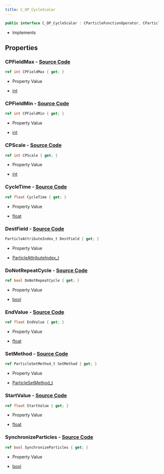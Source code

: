 ```yaml
---
title: C_OP_CycleScalar
---
```


```csharp
public interface C_OP_CycleScalar : CParticleFunctionOperator, CParticleFunction, ISchemaClass<CParticleFunction>, ISchemaClass<CParticleFunctionOperator>, ISchemaClass<C_OP_CycleScalar>, ISchemaField, ISchemaClass, INativeHandle
```

- Implements

## Properties

### **CPFieldMax** - [Source Code](https://github.com/swiftly-solution/swiftlys2/blob/main/managed/src/SwiftlyS2.Generated/Schemas/Interfaces/C_OP_CycleScalar.cs#L32)

```csharp
ref int CPFieldMax { get; }
```

- Property Value

- [int](https://learn.microsoft.com/dotnet/api/system.int32)

### **CPFieldMin** - [Source Code](https://github.com/swiftly-solution/swiftlys2/blob/main/managed/src/SwiftlyS2.Generated/Schemas/Interfaces/C_OP_CycleScalar.cs#L30)

```csharp
ref int CPFieldMin { get; }
```

- Property Value

- [int](https://learn.microsoft.com/dotnet/api/system.int32)

### **CPScale** - [Source Code](https://github.com/swiftly-solution/swiftlys2/blob/main/managed/src/SwiftlyS2.Generated/Schemas/Interfaces/C_OP_CycleScalar.cs#L28)

```csharp
ref int CPScale { get; }
```

- Property Value

- [int](https://learn.microsoft.com/dotnet/api/system.int32)

### **CycleTime** - [Source Code](https://github.com/swiftly-solution/swiftlys2/blob/main/managed/src/SwiftlyS2.Generated/Schemas/Interfaces/C_OP_CycleScalar.cs#L22)

```csharp
ref float CycleTime { get; }
```

- Property Value

- [float](https://learn.microsoft.com/dotnet/api/system.single)

### **DestField** - [Source Code](https://github.com/swiftly-solution/swiftlys2/blob/main/managed/src/SwiftlyS2.Generated/Schemas/Interfaces/C_OP_CycleScalar.cs#L16)

```csharp
ParticleAttributeIndex_t DestField { get; }
```

- Property Value

- [ParticleAttributeIndex_t](/docs/api/shared/schemadefinitions/particleattributeindex_t)

### **DoNotRepeatCycle** - [Source Code](https://github.com/swiftly-solution/swiftlys2/blob/main/managed/src/SwiftlyS2.Generated/Schemas/Interfaces/C_OP_CycleScalar.cs#L24)

```csharp
ref bool DoNotRepeatCycle { get; }
```

- Property Value

- [bool](https://learn.microsoft.com/dotnet/api/system.boolean)

### **EndValue** - [Source Code](https://github.com/swiftly-solution/swiftlys2/blob/main/managed/src/SwiftlyS2.Generated/Schemas/Interfaces/C_OP_CycleScalar.cs#L20)

```csharp
ref float EndValue { get; }
```

- Property Value

- [float](https://learn.microsoft.com/dotnet/api/system.single)

### **SetMethod** - [Source Code](https://github.com/swiftly-solution/swiftlys2/blob/main/managed/src/SwiftlyS2.Generated/Schemas/Interfaces/C_OP_CycleScalar.cs#L34)

```csharp
ref ParticleSetMethod_t SetMethod { get; }
```

- Property Value

- [ParticleSetMethod_t](/docs/api/shared/schemadefinitions/particlesetmethod_t)

### **StartValue** - [Source Code](https://github.com/swiftly-solution/swiftlys2/blob/main/managed/src/SwiftlyS2.Generated/Schemas/Interfaces/C_OP_CycleScalar.cs#L18)

```csharp
ref float StartValue { get; }
```

- Property Value

- [float](https://learn.microsoft.com/dotnet/api/system.single)

### **SynchronizeParticles** - [Source Code](https://github.com/swiftly-solution/swiftlys2/blob/main/managed/src/SwiftlyS2.Generated/Schemas/Interfaces/C_OP_CycleScalar.cs#L26)

```csharp
ref bool SynchronizeParticles { get; }
```

- Property Value

- [bool](https://learn.microsoft.com/dotnet/api/system.boolean)

